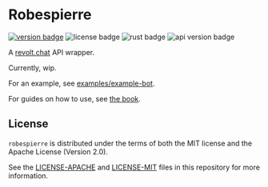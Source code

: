 # Robespierre

[![version badge][]][link] ![license badge][] ![rust badge][] ![api version badge][]

A [revolt.chat][revolt] API wrapper.

Currently, wip.

For an example, see [examples/example-bot](examples/example-bot).

For guides on how to use, see [the book](https://dblanovschi.github.io/robespierre).

## License

`robespierre` is distributed under the terms of both the MIT license and the Apache License (Version 2.0).

See the [LICENSE-APACHE][license apache] and [LICENSE-MIT][license mit] files in this repository for more information.

[version badge]: https://img.shields.io/crates/v/robespierre?label=robespierre&style=for-the-badge
[link]: https://crates.io/crates/robespierre

[license badge]: https://img.shields.io/crates/l/robespierre?style=for-the-badge
[license mit]: ./LICENSE-MIT
[license apache]: ./LICENSE-APACHE

[revolt]: https://revolt.chat

[rust badge]: https://img.shields.io/badge/rust-1.53+-93450a.svg?style=for-the-badge&logo=rust

[api version badge]: https://img.shields.io/badge/api-0.5.3--alpha.2-orange.svg?style=for-the-badge